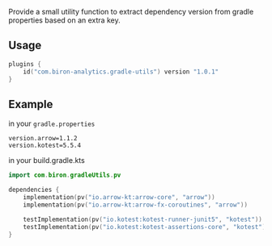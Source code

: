 Provide a small utility function to extract dependency version from gradle properties based on an extra key.

## Usage
```kotlin
plugins {
	id("com.biron-analytics.gradle-utils") version "1.0.1"
}
```

## Example

in your `gradle.properties`
```properties
version.arrow=1.1.2
version.kotest=5.5.4
```

in your build.gradle.kts
```kotlin
import com.biron.gradleUtils.pv

dependencies {
	implementation(pv("io.arrow-kt:arrow-core", "arrow"))
	implementation(pv("io.arrow-kt:arrow-fx-coroutines", "arrow"))

	testImplementation(pv("io.kotest:kotest-runner-junit5", "kotest"))
	testImplementation(pv("io.kotest:kotest-assertions-core", "kotest"))
}
```
